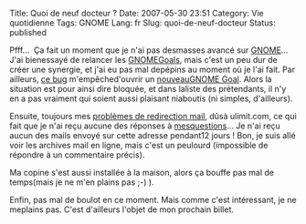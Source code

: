 Title: Quoi de neuf docteur ?
Date: 2007-05-30 23:51
Category: Vie quotidienne
Tags: GNOME
Lang: fr
Slug: quoi-de-neuf-docteur
Status: published

<div class="\"contenuArticle\"">

Pfff...  Ça fait un moment que je n'ai pas desmasses avancé sur [GNOME](http://www.gnome.org/)...  J'ai bienessayé de relancer les [GNOMEGoals](http://live.gnome.org/GnomeGoals), mais c'est un peu dur de créer une synergie, et j'ai eu pas mal depépins au moment où je l'ai fait. Par ailleurs, [ce bug](http://bugzilla.gnome.org/show_bug.cgi?id=336225) m'empêched'ouvrir un [nouveauGNOME Goal](http://live.gnome.org/GnomeGoals/AboutDialog). Alors la situation est pour ainsi dire bloquée, et dans laliste des prétendants, il n'y en a pas vraiment qui soient aussi plaisant niaboutis (ni simples, d'ailleurs).

Ensuite, toujours mes [problèmes de redirection mail](/post/2007/01/11/Fed-up-with-ulimitcom), dûsà ulimit.com, ce qui fait que je n'ai reçu aucune des réponses à [mesquestions](http://mail.gnome.org/archives/gnome-love/2007-May/msg00028.html)... Je n'ai reçu aucun des mails envoyé sur cette adresse pendant12 jours ! Bon, je suis allé voir les archives mail en ligne, mais c'est un peulourd (impossible de répondre à un commentaire précis).

Ma copine s'est aussi installée à la maison, alors ça bouffe pas mal de temps(mais je ne m'en plains pas ;-) ).

Enfin, pas mal de boulot en ce moment. Mais comme c'est intéressant, je ne meplains pas. C'est d'ailleurs l'objet de mon prochain billet.

</div>
